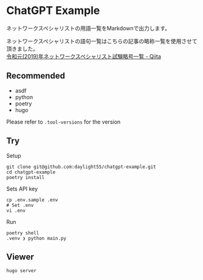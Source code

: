 # ChatGPT Example

ネットワークスペシャリストの用語一覧をMarkdownで出力します。

ネットワークスペシャリストの語句一覧はこちらの記事の略称一覧を使用させて頂きました。  
[令和元(2019)年ネットワークスペシャリスト試験略号一覧 - Qiita](https://qiita.com/kaizen_nagoya/items/24c7f2ea3fe0b4ce434b)

## Recommended
- asdf
- python 
- poetry
- hugo

Please refer to `.tool-versions` for the version

## Try

Setup
```
git clone git@github.com:daylight55/chatgpt-example.git
cd chatgpt-example
poetry install
```

Sets API key
```
cp .env.sample .env
# Set .env
vi .env
```

Run
```
poetry shell
.venv ❯ python main.py
```

## Viewer

```
hugo server
```
